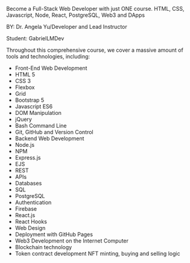 Become a Full-Stack Web Developer with just ONE course. HTML, CSS, Javascript, Node, React, PostgreSQL, Web3 and DApps

BY: Dr. Angela Yu/Developer and Lead Instructor

Student: GabrielLMDev

Throughout this comprehensive course, we cover a massive amount of tools and technologies, including:

- Front-End Web Development
- HTML 5
- CSS 3
- Flexbox
- Grid
- Bootstrap 5
- Javascript ES6
- DOM Manipulation
- jQuery
- Bash Command Line
- Git, GitHub and Version Control
- Backend Web Development
- Node.js
- NPM
- Express.js
- EJS
- REST
- APIs
- Databases
- SQL
- PostgreSQL
- Authentication
- Firebase
- React.js
- React Hooks
- Web Design
- Deployment with GitHub Pages
- Web3 Development on the Internet Computer
- Blockchain technology
- Token contract development
NFT minting, buying and selling logic
